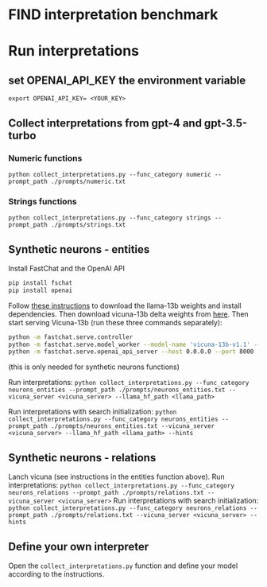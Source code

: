 # FIND interpretation benchmark
# Run interpretations

## set OPENAI_API_KEY the environment variable
```export OPENAI_API_KEY= <YOUR_KEY>```

## Collect interpretations from gpt-4 and gpt-3.5-turbo

### Numeric functions
```python collect_interpretations.py --func_category numeric --prompt_path ./prompts/numeric.txt```

### Strings functions
```python collect_interpretations.py --func_category strings --prompt_path ./prompts/strings.txt```

## Synthetic neurons - entities
Install FastChat and the OpenAI API
```bash
pip install fschat
pip install openai
```
Follow [these instructions](https://huggingface.co/docs/transformers/main/model_doc/llama) to download the llama-13b weights and install dependencies. Then download vicuna-13b delta weights from [here](https://github.com/lm-sys/FastChat#vicuna-weights).
Then start serving Vicuna-13b (run these three commands separately):
```bash
python -m fastchat.serve.controller
python -m fastchat.serve.model_worker --model-name 'vicuna-13b-v1.1' --model-path /path/to/vicuna-13b --num-gpus 2
python -m fastchat.serve.openai_api_server --host 0.0.0.0 --port 8000
```
(this is only needed for synthetic neurons functions)

Run interpretations:
```python collect_interpretations.py --func_category neurons_entities --prompt_path ./prompts/neurons_entities.txt --vicuna_server <vicuna_server> --llama_hf_path <llama_path>```

Run interpretations with search initialization:
```python collect_interpretations.py --func_category neurons_entities --prompt_path ./prompts/neurons_entities.txt --vicuna_server <vicuna_server> --llama_hf_path <llama_path> --hints```


## Synthetic neurons - relations
Lanch vicuna (see instructions in the entities function above).
Run interpretations:
```python collect_interpretations.py --func_category neurons_relations --prompt_path ./prompts/relations.txt --vicuna_server <vicuna_server>```
Run interpretations with search initialization:
```python collect_interpretations.py --func_category neurons_relations --prompt_path ./prompts/relations.txt --vicuna_server <vicuna_server> --hints```

## Define your own interpreter
Open the `collect_interpretations.py` function and define your model according to the instructions.
